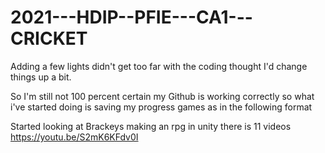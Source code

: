 # 2021---HDIP--PFIE---CA1---CRICKET


Adding a few lights didn't get too far with the coding thought I'd change things up a bit.


So I'm still not 100 percent certain my Github is working correctly so what i've started doing is saving my progress games as in the following format


Started looking at Brackeys making an rpg in unity there is 11 videos
https://youtu.be/S2mK6KFdv0I

